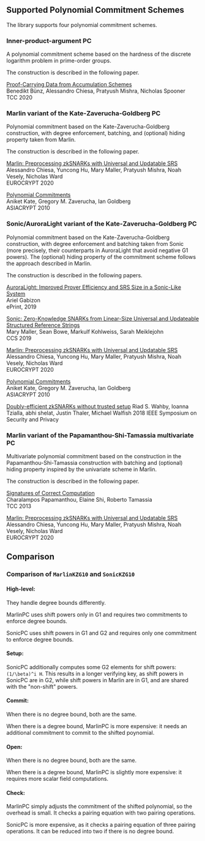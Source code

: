 ## Supported Polynomial Commitment Schemes

The library supports four polynomial commitment schemes.

### Inner-product-argument PC

A polynomial commitment scheme based on the hardness of the discrete logarithm problem in prime-order groups. 

The construction is described in the following paper.

[pcd-acc]: https://ia.cr/2020/499

[Proof-Carrying Data from Accumulation Schemes][pcd-acc]     
Benedikt Bünz, Alessandro Chiesa, Pratyush Mishra, Nicholas Spooner     
TCC 2020

### Marlin variant of the Kate-Zaverucha-Goldberg PC

[kzg10]: http://cacr.uwaterloo.ca/techreports/2010/cacr2010-10.pdf
[marlin]: https://ia.cr/2019/1047

Polynomial commitment based on the Kate-Zaverucha-Goldberg construction, with degree enforcement, batching, and (optional) hiding property taken from Marlin.

The construction is described in the following paper.

[Marlin: Preprocessing zkSNARKs with Universal and Updatable SRS][marlin]     
Alessandro Chiesa, Yuncong Hu, Mary Maller, Pratyush Mishra, Noah Vesely, Nicholas Ward  
EUROCRYPT 2020

[Polynomial Commitments][kzg10]     
Aniket Kate, Gregory M. Zaverucha, Ian Goldberg     
ASIACRYPT 2010

### Sonic/AuroraLight variant of the Kate-Zaverucha-Goldberg PC

Polynomial commitment based on the Kate-Zaverucha-Goldberg construction, with degree enforcement and batching taken from Sonic (more precisely, their counterparts in AuroraLight that avoid negative G1 powers). The (optional) hiding property of the commitment scheme follows the approach described in Marlin.

The construction is described in the following papers.

[sonic]: https://ia.cr/2019/099
[aurora-light]: https://ia.cr/2019/601
[hyrax]: https://eprint.iacr.org/2017/1132.pdf

[AuroraLight: Improved Prover Efficiency and SRS Size in a Sonic-Like System][aurora-light]     
Ariel Gabizon     
ePrint, 2019

[Sonic: Zero-Knowledge SNARKs from Linear-Size Universal and Updateable Structured Reference Strings][sonic]     
Mary Maller, Sean Bowe, Markulf Kohlweiss, Sarah Meiklejohn     
CCS 2019

[Marlin: Preprocessing zkSNARKs with Universal and Updatable SRS][marlin]     
Alessandro Chiesa, Yuncong Hu, Mary Maller, Pratyush Mishra, Noah Vesely, Nicholas Ward  
EUROCRYPT 2020

[Polynomial Commitments][kzg10]     
Aniket Kate, Gregory M. Zaverucha, Ian Goldberg     
ASIACRYPT 2010

[Doubly-efficient zkSNARKs without trusted setup][hyrax]
Riad S. Wahby, Ioanna Tzialla, abhi shelat, Justin Thaler, Michael Walfish
2018 IEEE Symposium on Security and Privacy

### Marlin variant of the Papamanthou-Shi-Tamassia multivariate PC

Multivariate polynomial commitment based on the construction in the Papamanthou-Shi-Tamassia construction with batching and (optional) hiding property inspired by the univariate scheme in Marlin.

The construction is described in the following paper.

[pst]: https://ia.cr/2011/587

[Signatures of Correct Computation][pst]    
Charalampos Papamanthou, Elaine Shi, Roberto Tamassia   
TCC 2013

[Marlin: Preprocessing zkSNARKs with Universal and Updatable SRS][marlin]     
Alessandro Chiesa, Yuncong Hu, Mary Maller, Pratyush Mishra, Noah Vesely, Nicholas Ward  
EUROCRYPT 2020

## Comparison

### Comparison of `MarlinKZG10` and `SonicKZG10`


#### High-level:
They handle degree bounds differently. 

MarlinPC uses shift powers only in G1 and requires two commitments to enforce degree bounds.

SonicPC uses shift powers in G1 and G2 and requires only one commitment to enforce degree bounds.

#### Setup:

SonicPC additionally computes some G2 elements for shift powers: `(1/\beta)^i H`. This results in a longer verifying key, as shift powers in SonicPC are in G2, while shift powers in Marlin are in G1, and are shared with the "non-shift" powers.

#### Commit:

When there is no degree bound, both are the same.

When there is a degree bound, MarlinPC is more expensive: it needs an additional commitment to commit to the shifted poynomial. 

#### Open: 

When there is no degree bound, both are the same.

When there is a degree bound, MarlinPC is slightly more expensive: it requires more scalar field computations.

#### Check:

MarlinPC simply adjusts the commitment of the shifted polynomial, so the overhead is small. It checks a pairing equation with two pairing operations.

SonicPC is more expensive, as it checks a pairing equation of three pairing operations. It can be reduced into two if there is no degree bound.
